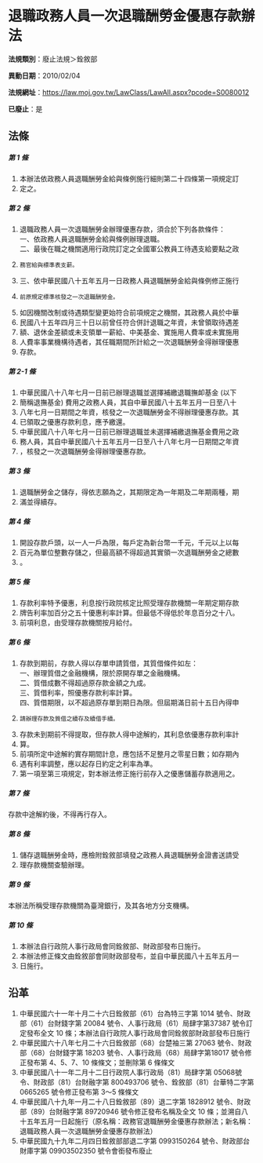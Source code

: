 # 退職政務人員一次退職酬勞金優惠存款辦法

**法規類別**：廢止法規＞銓敘部

**異動日期**：2010/02/04  

**法規網址**：https://law.moj.gov.tw/LawClass/LawAll.aspx?pcode=S0080012

**已廢止**：是



## 法條
##### 第 1 條
1. 本辦法依政務人員退職酬勞金給與條例施行細則第二十四條第一項規定訂
1. 定之。

##### 第 2 條
1. 退職政務人員一次退職酬勞金辦理優惠存款，須合於下列各款條件：  
一、依政務人員退職酬勞金給與條例辦理退職。  
二、最後在職之機關適用行政院訂定之全國軍公教員工待遇支給要點之政
1.     務官給與標準表支薪。
1. 三、依中華民國八十五年五月一日政務人員退職酬勞金給與條例修正施行
1.     前原規定標準核發之一次退職酬勞金。
1. 如因機關改制或待遇類型變更始符合前項規定之機關，其政務人員於中華
1. 民國八十五年四月三十日以前曾任符合併計退職之年資，未曾領取待遇差
1. 額、退休金差額或未支領單一薪給、中美基金、實施用人費率或未實施用
1. 人費率事業機構待遇者，其任職期間所計給之一次退職酬勞金得辦理優惠
1. 存款。

##### 第 2-1 條
1. 中華民國八十八年七月一日前已辦理退職並選擇補繳退職撫卹基金 (以下
1. 簡稱退撫基金) 費用之政務人員，其自中華民國八十五年五月一日至八十
1. 八年七月一日期間之年資，核發之一次退職酬勞金不得辦理優惠存款。其
1. 已領取之優惠存款利息，應予繳還。
1. 中華民國八十八年七月一日前已辦理退職並未選擇補繳退撫基金費用之政
1. 務人員，其自中華民國八十五年五月一日至八十八年七月一日期間之年資
1. ，核發之一次退職酬勞金得辦理優惠存款。

##### 第 3 條
1. 退職酬勞金之儲存，得依志願為之，其期限定為一年期及二年期兩種，期
1. 滿並得續存。

##### 第 4 條
1. 開設存款戶頭，以一人一戶為限，每戶定為新台幣一千元，千元以上以每
1. 百元為單位整數存儲之，但最高額不得超過其實領一次退職酬勞金之總數
1. 。

##### 第 5 條
1. 存款利率特予優惠，利息按行政院核定比照受理存款機關一年期定期存款
1. 牌告利率加百分之五十優惠利率計算。但最低不得低於年息百分之十八。
1. 前項利息，由受理存款機關按月給付。

##### 第 6 條
1. 存款到期前，存款人得以存單申請質借，其質借條件如左：  
一、辦理質借之金融機構，限於原開存單之金融機構。  
二、質借成數不得超過原存款金額之九成。  
三、質借利率，照優惠存款利率計算。  
四、質借期限，以不超過原存單到期日為限。但屆期滿日前十五日內得申
1.     請辦理存款及質借之續存及續借手續。
1. 存款未到期前不得提取，但存款人得中途解約，其利息依優惠存款利率計
1. 算。
1. 前項所定中途解約實存期間計息，應包括不足整月之零星日數；如存期內
1. 遇有利率調整，應以起存日約定之利率為準。
1. 第一項至第三項規定，對本辦法修正施行前存入之優惠儲蓄存款適用之。

##### 第 7 條
存款中途解約後，不得再行存入。

##### 第 8 條
1. 儲存退職酬勞金時，應檢附銓敘部填發之政務人員退職酬勞金證書送請受
1. 理存款機關查驗辦理。

##### 第 9 條
本辦法所稱受理存款機關為臺灣銀行，及其各地方分支機構。

##### 第 10 條
1. 本辦法自行政院人事行政局會同銓敘部、財政部發布日施行。
1. 本辦法修正條文由銓敘部會同財政部發布，並自中華民國八十五年五月一
1. 日施行。

## 沿革
1. 中華民國六十一年十月二十六日銓敘部（61）台為特三字第 1014 號令、財政部（61）台財錢字第 20084  號令、人事行政局（61）局肆字第37387 號令訂定發布全文 10 條；本辦法自行政院人事行政局會同銓敘部財政部發布日施行
1. 中華民國六十八年七月二十六日銓敘部（68）台楚袖三第 27063  號令、財政部（68）台財錢字第 18203  號令、人事行政局（68）局肆字第18017 號令修正發布第 4、5、7、10  條條文；並刪除第 6  條條文
1. 中華民國八十一年二月十二日行政院人事行政局（81）局肆字第 05068號令、財政部（81）台財融字第 800493706  號令、銓敘部（81）台華特二字第 0665265  號令修正發布第 3～5 條條文
1. 中華民國八十九年一月二十八日銓敘部（89）退二字第 1828912  號令、財政部（89）台財融字第 89720946 號令修正發布名稱及全文 10 條；並溯自八十五年五月一日起施行（原名稱：政務官退職酬勞金優惠存款辦法；新名稱：退職政務人員一次退職酬勞金優惠存款辦法）
1. 中華民國九十九年二月四日銓敘部部退二字第 0993150264 號令、財政部台財庫字第 09903502350  號令會銜發布廢止

